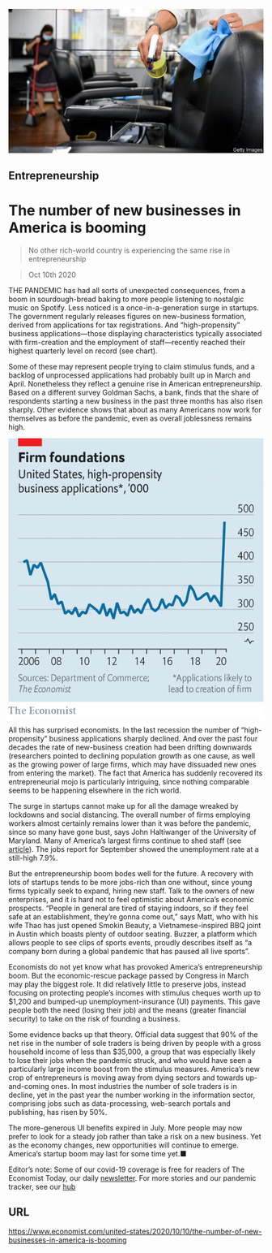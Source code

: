 ![](./images/20201010_USP503.jpg)

## Entrepreneurship

# The number of new businesses in America is booming

> No other rich-world country is experiencing the same rise in entrepreneurship

> Oct 10th 2020

THE PANDEMIC has had all sorts of unexpected consequences, from a boom in sourdough-bread baking to more people listening to nostalgic music on Spotify. Less noticed is a once-in-a-generation surge in startups. The government regularly releases figures on new-business formation, derived from applications for tax registrations. And “high-propensity” business applications—those displaying characteristics typically associated with firm-creation and the employment of staff—recently reached their highest quarterly level on record (see chart).

Some of these may represent people trying to claim stimulus funds, and a backlog of unprocessed applications had probably built up in March and April. Nonetheless they reflect a genuine rise in American entrepreneurship. Based on a different survey Goldman Sachs, a bank, finds that the share of respondents starting a new business in the past three months has also risen sharply. Other evidence shows that about as many Americans now work for themselves as before the pandemic, even as overall joblessness remains high.



![](./images/20201010_USC033.png)

All this has surprised economists. In the last recession the number of “high-propensity” business applications sharply declined. And over the past four decades the rate of new-business creation had been drifting downwards (researchers pointed to declining population growth as one cause, as well as the growing power of large firms, which may have dissuaded new ones from entering the market). The fact that America has suddenly recovered its entrepreneurial mojo is particularly intriguing, since nothing comparable seems to be happening elsewhere in the rich world.

The surge in startups cannot make up for all the damage wreaked by lockdowns and social distancing. The overall number of firms employing workers almost certainly remains lower than it was before the pandemic, since so many have gone bust, says John Haltiwanger of the University of Maryland. Many of America’s largest firms continue to shed staff (see [article](https://www.economist.com//united-states/2020/10/08/the-reasons-behind-americas-new-wave-of-lay-offs)). The jobs report for September showed the unemployment rate at a still-high 7.9%.

But the entrepreneurship boom bodes well for the future. A recovery with lots of startups tends to be more jobs-rich than one without, since young firms typically seek to expand, hiring new staff. Talk to the owners of new enterprises, and it is hard not to feel optimistic about America’s economic prospects. “People in general are tired of staying indoors, so if they feel safe at an establishment, they’re gonna come out,” says Matt, who with his wife Thao has just opened Smokin Beauty, a Vietnamese-inspired BBQ joint in Austin which boasts plenty of outdoor seating. Buzzer, a platform which allows people to see clips of sports events, proudly describes itself as “a company born during a global pandemic that has paused all live sports”.

Economists do not yet know what has provoked America’s entrepreneurship boom. But the economic-rescue package passed by Congress in March may play the biggest role. It did relatively little to preserve jobs, instead focusing on protecting people’s incomes with stimulus cheques worth up to $1,200 and bumped-up unemployment-insurance (UI) payments. This gave people both the need (losing their job) and the means (greater financial security) to take on the risk of founding a business.

Some evidence backs up that theory. Official data suggest that 90% of the net rise in the number of sole traders is being driven by people with a gross household income of less than $35,000, a group that was especially likely to lose their jobs when the pandemic struck, and who would have seen a particularly large income boost from the stimulus measures. America’s new crop of entrepreneurs is moving away from dying sectors and towards up-and-coming ones. In most industries the number of sole traders is in decline, yet in the past year the number working in the information sector, comprising jobs such as data-processing, web-search portals and publishing, has risen by 50%.

The more-generous UI benefits expired in July. More people may now prefer to look for a steady job rather than take a risk on a new business. Yet as the economy changes, new opportunities will continue to emerge. America’s startup boom may last for some time yet.■

Editor’s note: Some of our covid-19 coverage is free for readers of The Economist Today, our daily [newsletter](https://www.economist.com/https://my.economist.com/user#newsletter). For more stories and our pandemic tracker, see our [hub](https://www.economist.com//news/2020/03/11/the-economists-coverage-of-the-coronavirus)

## URL

https://www.economist.com/united-states/2020/10/10/the-number-of-new-businesses-in-america-is-booming
